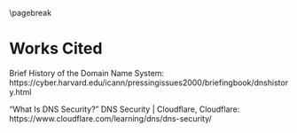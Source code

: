 \pagebreak
# Works Cited

<p>Brief History of the Domain Name System:  
https://cyber.harvard.edu/icann/pressingissues2000/briefingbook/dnshistory.html
</p>

<p>“What Is DNS Security?” DNS Security | Cloudflare, Cloudflare:  
https://www.cloudflare.com/learning/dns/dns-security/
</p>

